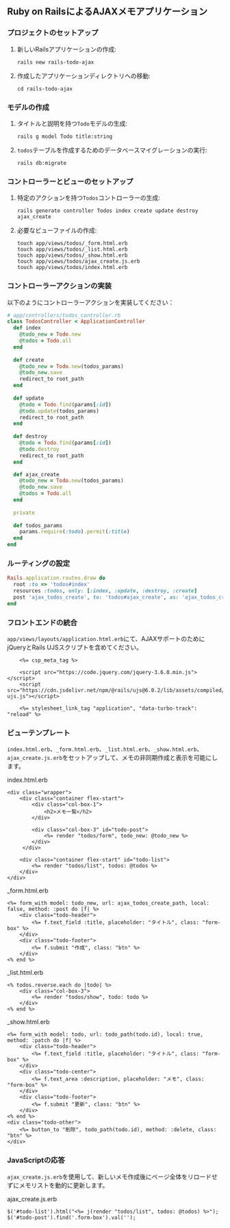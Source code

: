 ## Ruby on RailsによるAJAXメモアプリケーション

### プロジェクトのセットアップ
1. 新しいRailsアプリケーションの作成:
   ```shell
   rails new rails-todo-ajax
   ```
2. 作成したアプリケーションディレクトリへの移動:
   ```shell
   cd rails-todo-ajax
   ```

### モデルの作成
1. タイトルと説明を持つ`Todo`モデルの生成:
   ```shell
   rails g model Todo title:string
   ```
2. `todos`テーブルを作成するためのデータベースマイグレーションの実行:
   ```shell
   rails db:migrate
   ```

### コントローラーとビューのセットアップ
1. 特定のアクションを持つ`Todos`コントローラーの生成:
   ```shell
   rails generate controller Todos index create update destroy ajax_create
   ```
2. 必要なビューファイルの作成:
   ```shell
   touch app/views/todos/_form.html.erb
   touch app/views/todos/_list.html.erb
   touch app/views/todos/_show.html.erb
   touch app/views/todos/ajax_create.js.erb
   touch app/views/todos/index.html.erb
   ```

### コントローラーアクションの実装
以下のようにコントローラーアクションを実装してください：
```ruby
# app/controllers/todos_controller.rb
class TodosController < ApplicationController
  def index
    @todo_new = Todo.new
    @todos = Todo.all
  end
 
  def create
    @todo_new = Todo.new(todos_params)
    @todo_new.save
    redirect_to root_path
  end
 
  def update
    @todo = Todo.find(params[:id])
    @todo.update(todos_params)
    redirect_to root_path
  end
 
  def destroy
    @todo = Todo.find(params[:id])
    @todo.destroy
    redirect_to root_path
  end

  def ajax_create
    @todo_new = Todo.new(todos_params)
    @todo_new.save
    @todos = Todo.all
  end
 
  private
 
  def todos_params
    params.require(:todo).permit(:title)
  end
end
```

### ルーティングの設定
```ruby
Rails.application.routes.draw do
  root :to => 'todos#index'
  resources :todos, only: [:index, :update, :destroy, :create]
  post 'ajax_todos_create', to: 'todos#ajax_create', as: 'ajax_todos_create'
end
```

### フロントエンドの統合
`app/views/layouts/application.html.erb`にて、AJAXサポートのためにjQueryとRails UJSスクリプトを含めてください。

```
    <%= csp_meta_tag %>

    <script src="https://code.jquery.com/jquery-3.6.0.min.js"></script>
    <script src="https://cdn.jsdelivr.net/npm/@rails/ujs@6.0.2/lib/assets/compiled/rails-ujs.js"></script>

    <%= stylesheet_link_tag "application", "data-turbo-track": "reload" %>
```

### ビューテンプレート
`index.html.erb`、`_form.html.erb`、`_list.html.erb`、`_show.html.erb`、`ajax_create.js.erb`をセットアップして、メモの非同期作成と表示を可能にします。

index.html.erb
```
<div class="wrapper">
    <div class="container flex-start">
        <div class="col-box-1">
            <h2>メモ一覧</h2>
        </div>
 
        <div class="col-box-3" id="todo-post">
            <%= render "todos/form", todo_new: @todo_new %>
        </div>
     </div>
 
    <div class="container flex-start" id="todo-list">
        <%= render "todos/list", todos: @todos %>
    </div>
</div>
```

_form.html.erb
```
<%= form_with model: todo_new, url: ajax_todos_create_path, local: false, method: :post do |f| %>
    <div class="todo-header">
        <%= f.text_field :title, placeholder: "タイトル", class: "form-box" %>
    </div>
    <div class="todo-footer">
        <%= f.submit "作成", class: "btn" %>
    </div>
<% end %>
```

_list.html.erb
```
<% todos.reverse.each do |todo| %>
    <div class="col-box-3">
        <%= render "todos/show", todo: todo %>
    </div>
<% end %>
```

_show.html.erb
```
<%= form_with model: todo, url: todo_path(todo.id), local: true, method: :patch do |f| %>
    <div class="todo-header">
        <%= f.text_field :title, placeholder: "タイトル", class: "form-box" %>
    </div>
    <div class="todo-center">
        <%= f.text_area :description, placeholder: "メモ", class: "form-box" %>
    </div>
    <div class="todo-footer">
        <%= f.submit "更新", class: "btn" %>
    </div>
<% end %>
<div class="todo-other">
    <%= button_to "削除", todo_path(todo.id), method: :delete, class: "btn" %>
</div>
```




### JavaScriptの応答
`ajax_create.js.erb`を使用して、新しいメモ作成後にページ全体をリロードせずにメモリストを動的に更新します。

ajax_create.js.erb
```
$('#todo-list').html("<%= j(render "todos/list", todos: @todos) %>");
$('#todo-post').find('.form-box').val('');
```